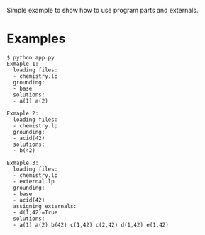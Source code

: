 Simple example to show how to use program parts and externals.

Examples
========

    $ python app.py
    Exmaple 1:
      loading files:
      - chemistry.lp
      grounding:
      - base
      solutions:
      - a(1) a(2)
    
    Exmaple 2:
      loading files:
      - chemistry.lp
      grounding:
      - acid(42)
      solutions:
      - b(42)
    
    Exmaple 3:
      loading files:
      - chemistry.lp
      - external.lp
      grounding:
      - base
      - acid(42)
      assigning externals:
      - d(1,42)=True
      solutions:
      - a(1) a(2) b(42) c(1,42) c(2,42) d(1,42) e(1,42)
